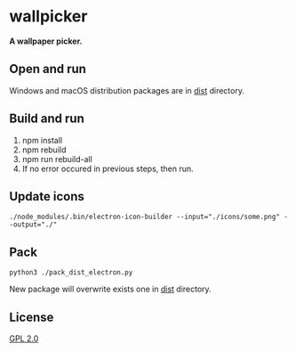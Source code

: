 # wallpicker

**A wallpaper picker.**

## Open and run
Windows and macOS distribution packages are in [dist](dist) directory.

## Build and run
1. npm install
2. npm rebuild
3. npm run rebuild-all
4. If no error occured in previous steps, then run.

## Update icons
```
./node_modules/.bin/electron-icon-builder --input="./icons/some.png" --output="./"
```

## Pack
```
python3 ./pack_dist_electron.py
```
New package will overwrite exists one in [dist](dist) directory.

## License

[GPL 2.0](LICENSE)
